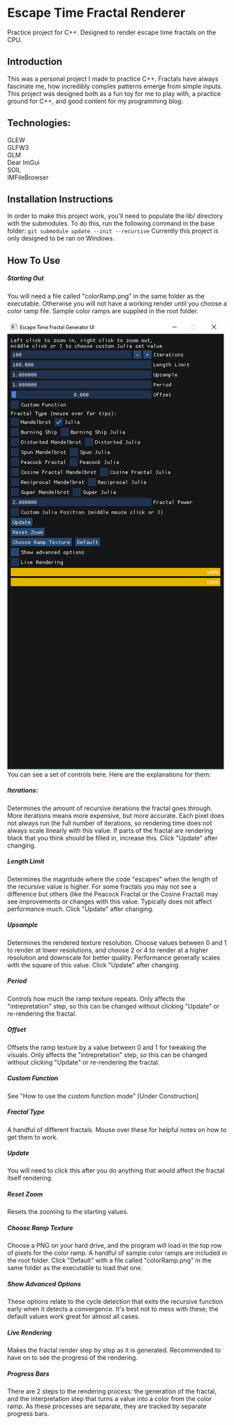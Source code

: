 # Escape Time Fractal Renderer
Practice project for C++. Designed to render escape time fractals on the CPU.
## Introduction
This was a personal project I made to practice C++. Fractals have always fascinate me, how incredibly complex patterns emerge from simple inputs. This project was designed both as a fun toy for me to play with, a practice ground for C++, and good content for my programming blog.

## Technologies:
GLEW  
GLFW3  
GLM  
Dear ImGui  
SOIL  
IMFileBrowser  

## Installation Instructions
In order to make this project work, you'll need to populate the lib/ directory with the submodules. To do this, run the following command in the base folder:
`git submodule update --init --recursive`
Currently this project is only designed to be ran on Windows.

## How To Use
##### Starting Out
You will need a file called "colorRamp.png" in the same folder as the executable. Otherwise you will not have a working render until you choose a color ramp file. Sample color ramps are supplied in the root folder.  

![DefaultUI](https://github.com/HelixSnake/EscapeTimeFractalGenerator/blob/main/Documentation/UI_Normal_View.png)  
You can see a set of controls here. Here are the explanations for them:
##### Iterations:
Determines the amount of recursive iterations the fractal goes through. More iterations means more expensive, but more accurate. Each pixel does not always run the full number of iterations, so rendering time does not always scale linearly with this value. If parts of the fractal are rendering black that you think should be filled in, increase this. Click "Update" after changing.
##### Length Limit
Determines the magnitude where the code "escapes" when the length of the recursive value is higher. For some fractals you may not see a difference but others (like the Peacock Fractal or the Cosine Fractal) may see improvements or changes with this value. Typically does not affect performance much. Click "Update" after changing.
##### Upsample
Determines the rendered texture resolution. Choose values between 0 and 1 to render at lower resolutions, and choose 2 or 4 to render at a higher resolution and downscale for better quality. Performance generally scales with the square of this value. Click "Update" after changing.
##### Period
Controls how much the ramp texture repeats. Only affects the "intrepretation" step, so this can be changed without clicking "Update" or re-rendering the fractal.
##### Offset
Offsets the ramp texture by a value between 0 and 1 for tweaking the visuals. Only affects the "intrepretation" step, so this can be changed without clicking "Update" or re-rendering the fractal.
##### Custom Function
See "How to use the custom function mode" [Under Construction]
##### Fractal Type
A handful of different fractals. Mouse over these for helpful notes on how to get them to work.

##### Update
You will need to click this after you do anything that would affect the fractal itself rendering.
##### Reset Zoom
Resets the zooming to the starting values.
##### Choose Ramp Texture
Choose a PNG on your hard drive, and the program will load in the top row of pixels for the color ramp. A handful of sample color ramps are included in the root folder. Click "Default" with a file called "colorRamp.png" in the same folder as the executable to load that one.
##### Show Advanced Options
These options relate to the cycle detection that exits the recursive function early when it detects a convergence. It's best not to mess with these; the default values work great for almost all cases.
##### Live Rendering
Makes the fractal render step by step as it is generated. Recommended to have on to see the progress of the rendering.
##### Progress Bars
There are 2 steps to the rendering process: the generation of the fractal, and the interpretation step that turns a value into a color from the color ramp. As these processes are separate, they are tracked by separate progress bars.